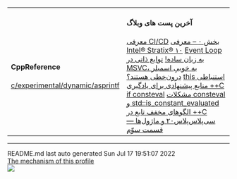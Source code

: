 <table><td><h4>CppReference</h4>
<a href="https://en.cppreference.com/w/c/experimental/dynamic/asprintf">c/experimental/dynamic/asprintf</a></td><br> <br>
<td><h4>آخرین پست های وبلاگ</h4>
<a href="https://parikhaleghi.ir/2022/07/07/ci-cd/">معرفی CI/CD</a>
<a href="https://parikhaleghi.ir/2022/05/30/0-intel-stratix-10/">بخش ۰ – معرفی Intel® Stratix® ۱۰</a>
<a href="https://parikhaleghi.ir/2022/05/16/basic-event-loop/">Event Loop به زبان ساده!</a>
<a href="https://parikhaleghi.ir/2022/04/12/intrinsics/">توابع ذاتی در MSVC، به خوبیِ اسمبلر درون‌خطی هستند؟</a>
<a href="https://parikhaleghi.ir/2022/04/06/deducing-this/">this استنباطی</a>
<a href="https://parikhaleghi.ir/2022/03/13/cc-resources/">منابع پیشنهادی برای یادگیری ++C</a>
<a href="https://parikhaleghi.ir/2022/02/25/if-consteval/">if consteval</a>
<a href="https://parikhaleghi.ir/2022/02/21/cc-consteval/">مشکلات consteval و std::is_constant_evaluated</a>
<a href="https://parikhaleghi.ir/2022/02/20/cc-abbreviated-function-templates/">الگوهای مخفف تابع در ++C</a>
<a href="https://parikhaleghi.ir/2022/02/15/cc-modules-part-3/">سی‌پلاس‌پلاس۲۰ و ماژول‌ها — قسمت سوّم</a></td></table><hr>
<div align="left">
README.md last auto generated Sun Jul 17 19:51:07 2022
<br>
<a href="https://parikhaleghi.ir" target="_blank">The mechanism of this profile</a>
</div>
<div align="left">
<a href="https://github.com/Mehranalam/PariKhaleghi/actions/workflows/cron.yml"><img src="https://github.com/Mehranalam/PariKhaleghi/actions/workflows/cron.yml/badge.svg"></a>
</div>
